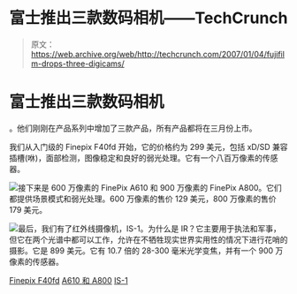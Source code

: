 # 富士推出三款数码相机——TechCrunch

> 原文：<https://web.archive.org/web/http://techcrunch.com/2007/01/04/fujifilm-drops-three-digicams/>

# 富士推出三款数码相机

。他们刚刚在产品系列中增加了三款产品，所有产品都将在三月份上市。

我们从入门级的 Finepix F40fd 开始，它的价格约为 299 美元，包括 xD/SD 兼容插槽(咻)，面部检测，图像稳定和良好的弱光处理。它有一个八百万像素的传感器。

![](img/8304cab9a88e92c0667e42fdd1965986.png)接下来是 600 万像素的 FinePix A610 和 900 万像素的 FinePix A800。它们都提供场景模式和弱光处理。600 万像素的售价 129 美元，800 万像素的售价 179 美元。

![](img/9b7e9cb77893d449e36218143920ff58.png)最后，我们有了红外线摄像机，IS-1。为什么是 IR？它主要用于执法和军事，但它在两个光谱中都可以工作，允许在不牺牲现实世界实用性的情况下进行花哨的摄影。它是 899 美元。它有 10.7 倍的 28-300 毫米光学变焦，并有一个 900 万像素的传感器。

[Finepix F40fd](https://web.archive.org/web/20210418180949/http://www.fujifilmusa.com/JSP/fuji/epartners/PRNewsDetail.jsp?DBID=NEWS_862619)
[A610 和 A800](https://web.archive.org/web/20210418180949/http://www.fujifilmusa.com/JSP/fuji/epartners/PRNewsDetail.jsp?DBID=NEWS_862616)
[IS-1](https://web.archive.org/web/20210418180949/http://www.fujifilmusa.com/JSP/fuji/epartners/PRNewsDetail.jsp?DBID=NEWS_862613)